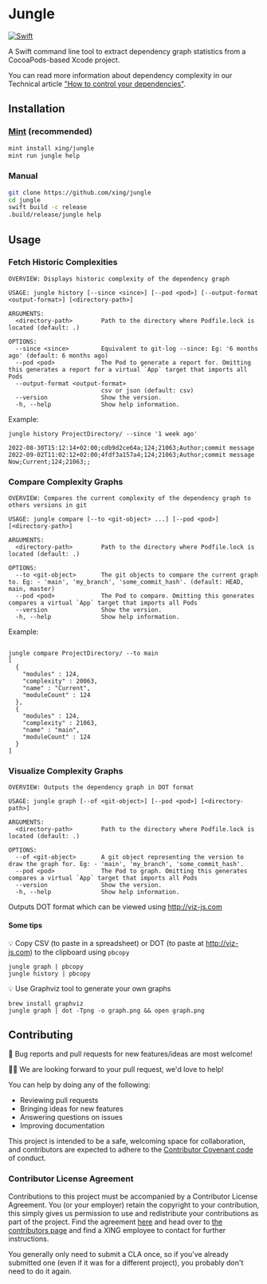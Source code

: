 # Jungle

[![Swift](https://github.com/xing/jungle/actions/workflows/swift.yml/badge.svg)](https://github.com/xing/jungle/actions/workflows/swift.yml)

A Swift command line tool to extract dependency graph statistics from a CocoaPods-based Xcode project.

You can read more information about dependency complexity in our Technical article ["How to control your dependencies"](https://medium.com/@OswaldoRubio/how-to-control-your-dependencies-7690cc7b1c40).


## Installation

### [Mint](https://github.com/xing/jungle) (recommended)

```bash
mint install xing/jungle
mint run jungle help
```

### Manual

```bash
git clone https://github.com/xing/jungle
cd jungle
swift build -c release
.build/release/jungle help
```

## Usage

### Fetch Historic Complexities

```shell
OVERVIEW: Displays historic complexity of the dependency graph

USAGE: jungle history [--since <since>] [--pod <pod>] [--output-format <output-format>] [<directory-path>]

ARGUMENTS:
  <directory-path>        Path to the directory where Podfile.lock is located (default: .)

OPTIONS:
  --since <since>         Equivalent to git-log --since: Eg: '6 months ago' (default: 6 months ago)
  --pod <pod>             The Pod to generate a report for. Omitting this generates a report for a virtual `App` target that imports all Pods
  --output-format <output-format>
                          csv or json (default: csv)
  --version               Show the version.
  -h, --help              Show help information.
```


Example:

```shell
jungle history ProjectDirectory/ --since '1 week ago'

2022-08-30T15:12:14+02:00;cdb9d2ce64a;124;21063;Author;commit message
2022-09-02T11:02:12+02:00;4fdf3a157a4;124;21063;Author;commit message
Now;Current;124;21063;;
```

### Compare Complexity Graphs

```shell
OVERVIEW: Compares the current complexity of the dependency graph to others versions in git

USAGE: jungle compare [--to <git-object> ...] [--pod <pod>] [<directory-path>]

ARGUMENTS:
  <directory-path>        Path to the directory where Podfile.lock is located (default: .)

OPTIONS:
  --to <git-object>       The git objects to compare the current graph to. Eg: - 'main', 'my_branch', 'some_commit_hash'. (default: HEAD, main, master)
  --pod <pod>             The Pod to compare. Omitting this generates compares a virtual `App` target that imports all Pods
  --version               Show the version.
  -h, --help              Show help information.
```

Example:

```shell

jungle compare ProjectDirectory/ --to main
[
  {
    "modules" : 124,
    "complexity" : 20063,
    "name" : "Current",
    "moduleCount" : 124
  },
  {
    "modules" : 124,
    "complexity" : 21063,
    "name" : "main",
    "moduleCount" : 124
  }
]
```

### Visualize Complexity Graphs

```shell
OVERVIEW: Outputs the dependency graph in DOT format

USAGE: jungle graph [--of <git-object>] [--pod <pod>] [<directory-path>]

ARGUMENTS:
  <directory-path>        Path to the directory where Podfile.lock is located (default: .)

OPTIONS:
  --of <git-object>       A git object representing the version to draw the graph for. Eg: - 'main', 'my_branch', 'some_commit_hash'.
  --pod <pod>             The Pod to graph. Omitting this generates compares a virtual `App` target that imports all Pods
  --version               Show the version.
  -h, --help              Show help information.

```

Outputs DOT format which can be viewed using http://viz-js.com


#### Some tips

💡 Copy CSV (to paste in a spreadsheet) or DOT (to paste at http://viz-js.com) to the clipboard using `pbcopy`

```shell
jungle graph | pbcopy
jungle history | pbcopy
``` 


💡 Use Graphviz tool to generate your own graphs

```shell
brew install graphviz
jungle graph | dot -Tpng -o graph.png && open graph.png
```
 
## Contributing

🎁 Bug reports and pull requests for new features/ideas are most welcome!

👷🏼 We are looking forward to your pull request, we'd love to help!

You can help by doing any of the following:

- Reviewing pull requests
- Bringing ideas for new features
- Answering questions on issues
- Improving documentation


This project is intended to be a safe, welcoming space for collaboration, and contributors are expected to adhere to the [Contributor Covenant code](http://contributor-covenant.org/) of conduct.

### Contributor License Agreement

Contributions to this project must be accompanied by a Contributor License
Agreement. You (or your employer) retain the copyright to your contribution,
this simply gives us permission to use and redistribute your contributions as
part of the project. Find the agreement [here][XING CLA] and head over to [the
contributors page][contributors] and find a XING employee to contact for further
instructions.

You generally only need to submit a CLA once, so if you've already submitted one
(even if it was for a different project), you probably don't need to do it
again.

[XING CLA]: docs/XING_CLAv2.md
[contributors]: https://github.com/xing/jungle/graphs/contributors
